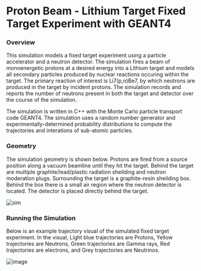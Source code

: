 # Proton Beam - Lithium Target Fixed Target Experiment with GEANT4
### Overview
This simulation models a fixed target experiment using a particle accelerator and a neutron detector. The simulation fires a beam of monoenergetic protons at a desired energy into a Lithium target and models all secondary particles produced by nuclear reactions occuring within the target. The primary reaction of interest is Li7(p,n)Be7, by which neutrons are produced in the target by incident protons. The simulation records and reports the number of neutrons present in both the target and detector over the course of the simulation.

The simulation is written in C++ with the Monte Carlo particle transport code GEANT4. The simulation uses a random number generator and experimentally-determined probability distributions to compute the trajectories and interations of sub-atomic particles.

### Geometry
The simulation geometry is shown below. Protons are fired from a source position along a vacuum beamline until they hit the target. Behind the target are multiple graphite/lead/plastic radiation sheilding and neutron moderation plugs. Surrounding the target is a graphite-resin sheilding box. Behind the box there is a small air region where the neutron detector is located. The detector is placed directly behind the target.

![sim](https://github.com/Sebrhyscart/GEANT4-ProtonBeam-LithiumTarget/assets/133667593/a24c2baa-e077-45ed-b0db-b17482cc4190)

### Running the Simulation
Below is an example trajectory visual of the simulated fixed target experiment. In the visual, Light blue trajectories are Protons, Yellow trajectories are Neutrons, Green trajectories are Gamma rays, Red trajectories are electrons, and Grey trajectories are Neutrinos.

![image](https://github.com/Sebrhyscart/GEANT4-ProtonBeam-LithiumTarget/assets/133667593/d15c8abd-47a9-4f7d-8b3d-aa974da8433e)

